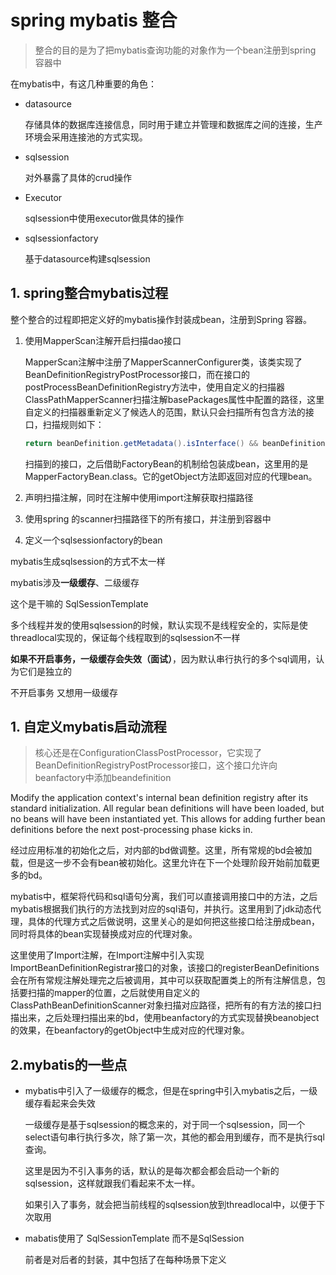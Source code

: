 # spring mybatis 整合

> 整合的目的是为了把mybatis查询功能的对象作为一个bean注册到spring 容器中

在mybatis中，有这几种重要的角色：

- datasource

  存储具体的数据库连接信息，同时用于建立并管理和数据库之间的连接，生产环境会采用连接池的方式实现。

- sqlsession

  对外暴露了具体的crud操作

- Executor

  sqlsession中使用executor做具体的操作

- sqlsessionfactory

  基于datasource构建sqlsession

## 1. spring整合mybatis过程

整个整合的过程即把定义好的mybatis操作封装成bean，注册到Spring 容器。

1. 使用MapperScan注解开启扫描dao接口

   MapperScan注解中注册了MapperScannerConfigurer类，该类实现了BeanDefinitionRegistryPostProcessor接口，而在接口的postProcessBeanDefinitionRegistry方法中，使用自定义的扫描器ClassPathMapperScanner扫描注解basePackages属性中配置的路径，这里自定义的扫描器重新定义了候选人的范围，默认只会扫描所有包含方法的接口，扫描规则如下：

   ```java
   return beanDefinition.getMetadata().isInterface() && beanDefinition.getMetadata().isIndependent();
   ```

   扫描到的接口，之后借助FactoryBean的机制给包装成bean，这里用的是MapperFactoryBean.class。它的getObject方法即返回对应的代理bean。







1. 声明扫描注解，同时在注解中使用import注解获取扫描路径

2. 使用spring 的scanner扫描路径下的所有接口，并注册到容器中

3. 定义一个sqlsessionfactory的bean

   

mybatis生成sqlsession的方式不太一样

mybatis涉及**一级缓存**、二级缓存



这个是干嘛的  SqlSessionTemplate

多个线程并发的使用sqlsession的时候，默认实现不是线程安全的，实际是使threadlocal实现的，保证每个线程取到的sqlsession不一样

**如果不开启事务，一级缓存会失效（面试）**，因为默认串行执行的多个sql调用，认为它们是独立的



不开启事务 又想用一级缓存

## 1. 自定义mybatis启动流程

> 核心还是在ConfigurationClassPostProcessor，它实现了BeanDefinitionRegistryPostProcessor接口，这个接口允许向beanfactory中添加beandefinition

Modify the application context's internal bean definition registry after its standard initialization. All regular bean definitions will have been loaded, but no beans will have been instantiated yet. This allows for adding further bean definitions before the next post-processing phase kicks in.

经过应用标准的初始化之后，对内部的bd做调整。这里，所有常规的bd会被加载，但是这一步不会有bean被初始化。这里允许在下一个处理阶段开始前加载更多的bd。

mybatis中，框架将代码和sql语句分离，我们可以直接调用接口中的方法，之后mybatis根据我们执行的方法找到对应的sql语句，并执行。这里用到了jdk动态代理，具体的代理方式之后做说明，这里关心的是如何把这些接口给注册成bean，同时将具体的bean实现替换成对应的代理对象。

这里使用了Import注解，在Import注解中引入实现ImportBeanDefinitionRegistrar接口的对象，该接口的registerBeanDefinitions会在所有常规注解处理完之后被调用，其中可以获取配置类上的所有注解信息，包括要扫描的mapper的位置，之后就使用自定义的ClassPathBeanDefinitionScanner对象扫描对应路径，把所有的有方法的接口扫描出来，之后处理扫描出来的bd，使用beanfactory的方式实现替换beanobject的效果，在beanfactory的getObject中生成对应的代理对象。

##  2.mybatis的一些点

- mybatis中引入了一级缓存的概念，但是在spring中引入mybatis之后，一级缓存看起来会失效

  一级缓存是基于sqlsession的概念来的，对于同一个sqlsession，同一个select语句串行执行多次，除了第一次，其他的都会用到缓存，而不是执行sql查询。

  这里是因为不引入事务的话，默认的是每次都会都会启动一个新的sqlsession，这样就跟我们看起来不太一样。

  如果引入了事务，就会把当前线程的sqlsession放到threadlocal中，以便于下次取用

- mabatis使用了 SqlSessionTemplate 而不是SqlSession

  前者是对后者的封装，其中包括了在每种场景下定义












